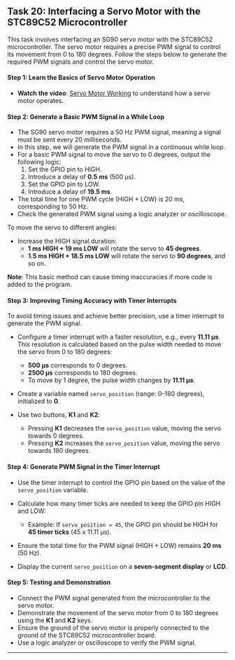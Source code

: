 ## Task 20: Interfacing a Servo Motor with the STC89C52 Microcontroller

This task involves interfacing an SG90 servo motor with the STC89C52 microcontroller. The servo motor requires a precise PWM signal to control its movement from 0 to 180 degrees. Follow the steps below to generate the required PWM signals and control the servo motor.

#### Step 1: Learn the Basics of Servo Motor Operation
- **Watch the video**: [Servo Motor Working](https://www.youtube.com/watch?v=1WnGv-DPexc&ab_channel=TheEngineeringMindset) to understand how a servo motor operates.

#### Step 2: Generate a Basic PWM Signal in a While Loop
- The SG90 servo motor requires a 50 Hz PWM signal, meaning a signal must be sent every 20 milliseconds. 
- In this step, we will generate the PWM signal in a continuous while loop.
- For a basic PWM signal to move the servo to 0 degrees, output the following logic:
  1. Set the GPIO pin to HIGH.
  2. Introduce a delay of **0.5 ms** (500 µs).
  3. Set the GPIO pin to LOW.
  4. Introduce a delay of **19.5 ms**.
- The total time for one PWM cycle (HIGH + LOW) is 20 ms, corresponding to 50 Hz.
- Check the generated PWM signal using a logic analyzer or oscilloscope.
  
To move the servo to different angles:
- Increase the HIGH signal duration:
  - **1 ms HIGH + 19 ms LOW** will rotate the servo to **45 degrees**.
  - **1.5 ms HIGH + 18.5 ms LOW** will rotate the servo to **90 degrees**, and so on.

**Note**: This basic method can cause timing inaccuracies if more code is added to the program.

#### Step 3: Improving Timing Accuracy with Timer Interrupts
To avoid timing issues and achieve better precision, use a timer interrupt to generate the PWM signal.

- Configure a timer interrupt with a faster resolution, e.g., every **11.11 µs**. This resolution is calculated based on the pulse width needed to move the servo from 0 to 180 degrees:
  - **500 µs** corresponds to 0 degrees.
  - **2500 µs** corresponds to 180 degrees.
  - To move by 1 degree, the pulse width changes by **11.11 µs**.
  
- Create a variable named `servo_position` (range: 0–180 degrees), initialized to **0**.
- Use two buttons, **K1** and **K2**:
  - Pressing **K1** decreases the `servo_position` value, moving the servo towards 0 degrees.
  - Pressing **K2** increases the `servo_position` value, moving the servo towards 180 degrees.

#### Step 4: Generate PWM Signal in the Timer Interrupt
- Use the timer interrupt to control the GPIO pin based on the value of the `servo_position` variable.
- Calculate how many timer ticks are needed to keep the GPIO pin HIGH and LOW:
  - Example: If `servo_position = 45`, the GPIO pin should be HIGH for **45 timer ticks** (45 x 11.11 µs).
  
- Ensure the total time for the PWM signal (HIGH + LOW) remains **20 ms** (50 Hz).
- Display the current `servo_position` on a **seven-segment display** or **LCD**.

#### Step 5: Testing and Demonstration
- Connect the PWM signal generated from the microcontroller to the servo motor.
- Demonstrate the movement of the servo motor from 0 to 180 degrees using the **K1** and **K2** keys.
- Ensure the ground of the servo motor is properly connected to the ground of the STC89C52 microcontroller board.
- Use a logic analyzer or oscilloscope to verify the PWM signal.

---
